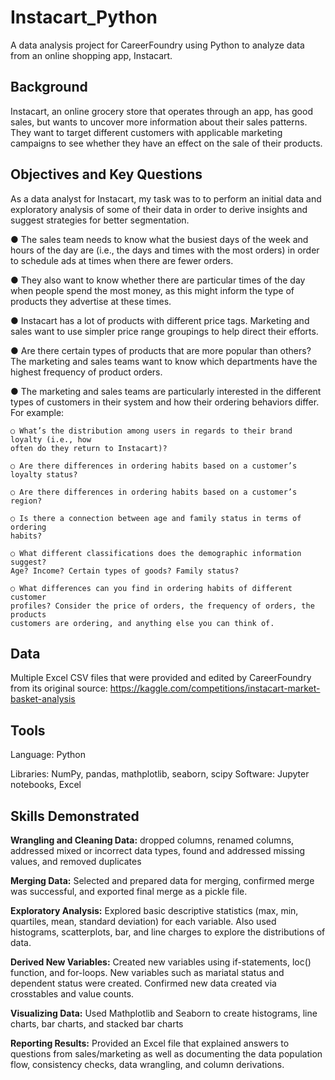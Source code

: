 # Instacart_Python
A data analysis project for CareerFoundry using Python to analyze data from an online shopping app, Instacart.

## Background 

Instacart, an online grocery store that operates through an app, has good sales, but wants to uncover more information about their sales patterns. They want to target different customers with applicable marketing campaigns to see whether they have an effect on the sale of their products.

## Objectives and Key Questions 

As a data analyst for Instacart, my task was to to perform an initial data and exploratory analysis of some of their data in order to derive insights and suggest strategies for better segmentation. 

● The sales team needs to know what the busiest days of the week and hours of the
day are (i.e., the days and times with the most orders) in order to schedule ads at
times when there are fewer orders.

● They also want to know whether there are particular times of the day when people
spend the most money, as this might inform the type of products they advertise at
these times.

● Instacart has a lot of products with different price tags. Marketing and sales want to
use simpler price range groupings to help direct their efforts.

● Are there certain types of products that are more popular than others? The marketing
and sales teams want to know which departments have the highest frequency of
product orders.

● The marketing and sales teams are particularly interested in the different types of
customers in their system and how their ordering behaviors differ. For example:

    ○ What’s the distribution among users in regards to their brand loyalty (i.e., how
    often do they return to Instacart)?

    ○ Are there differences in ordering habits based on a customer’s loyalty status?

    ○ Are there differences in ordering habits based on a customer’s region?

    ○ Is there a connection between age and family status in terms of ordering
    habits?

    ○ What different classifications does the demographic information suggest?
    Age? Income? Certain types of goods? Family status?

    ○ What differences can you find in ordering habits of different customer
    profiles? Consider the price of orders, the frequency of orders, the products
    customers are ordering, and anything else you can think of.

## Data

Multiple Excel CSV files that were provided and edited by CareerFoundry from its original source: https://kaggle.com/competitions/instacart-market-basket-analysis

## Tools
Language: Python 

Libraries: NumPy, pandas, mathplotlib, seaborn, scipy 
Software: Jupyter notebooks, Excel 

## Skills Demonstrated 

**Wrangling and Cleaning Data:** dropped columns, renamed columns, addressed mixed or incorrect data types, found and addressed missing values, and removed duplicates

**Merging Data:** Selected and prepared data for merging, confirmed merge was successful, and exported final merge as a pickle file. 

**Exploratory Analysis:** Explored basic descriptive statistics (max, min, quartiles, mean, standard deviation) for each variable. Also used histograms, scatterplots, bar, and line charges to explore the distributions of data. 

**Derived New Variables:** Created new variables using if-statements, loc() function, and for-loops. New variables such as mariatal status and dependent status were created. Confirmed new data created via crosstables and value counts. 

**Visualizing Data:** Used Mathplotlib and Seaborn to create histograms, line charts, bar charts, and stacked bar charts 

**Reporting Results:** Provided an Excel file that explained answers to questions from sales/marketing as well as documenting the data population flow, consistency checks, data wrangling, and column derivations. 
